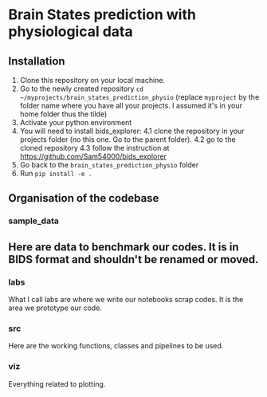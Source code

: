 # Brain States prediction with physiological data
## Installation
1. Clone this repository on your local machine.
2. Go to the newly created repository `cd ~/myprojects/brain_states_prediction_physio` (replace `myproject` by the folder name where you have all your projects. I assumed it's in your home folder thus the tilde)
3. Activate your python environment
4. You will need to install bids_explorer:
    4.1 clone the repository in your projects folder (no this one. Go to the
    parent folder).
    4.2 go to the cloned repository
    4.3 follow the instruction at https://github.com/Sam54000/bids_explorer
5. Go back to the `brain_states_prediction_physio` folder
6. Run `pip install -e .`

## Organisation of the codebase
### sample_data
Here are data to benchmark our codes. It is in BIDS format and shouldn't be
renamed or moved.
- 
### labs
What I call labs are where we write our notebooks scrap codes. It is the area
we prototype our code.
### src
Here are the working functions, classes and pipelines to be used.
### viz
Everything related to plotting.